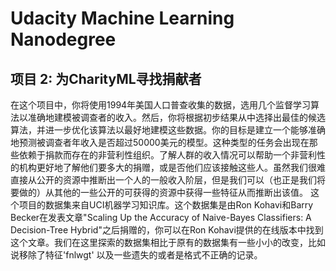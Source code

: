 # Udacity Machine Learning Nanodegree
## 项目 2: 为CharityML寻找捐献者
在这个项目中，你将使用1994年美国人口普查收集的数据，选用几个监督学习算法以准确地建模被调查者的收入。然后，你将根据初步结果从中选择出最佳的候选算法，并进一步优化该算法以最好地建模这些数据。你的目标是建立一个能够准确地预测被调查者年收入是否超过50000美元的模型。这种类型的任务会出现在那些依赖于捐款而存在的非营利性组织。了解人群的收入情况可以帮助一个非营利性的机构更好地了解他们要多大的捐赠，或是否他们应该接触这些人。虽然我们很难直接从公开的资源中推断出一个人的一般收入阶层，但是我们可以（也正是我们将要做的）从其他的一些公开的可获得的资源中获得一些特征从而推断出该值。
这个项目的数据集来自UCI机器学习知识库。这个数据集是由Ron Kohavi和Barry Becker在发表文章"Scaling Up the Accuracy of Naive-Bayes Classifiers: A Decision-Tree Hybrid"之后捐赠的，你可以在Ron Kohavi提供的在线版本中找到这个文章。我们在这里探索的数据集相比于原有的数据集有一些小小的改变，比如说移除了特征'fnlwgt' 以及一些遗失的或者是格式不正确的记录。
